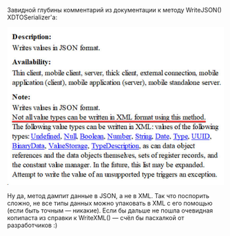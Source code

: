 ﻿Завидной глубины комментарий из документации к методу WriteJSON() XDTOSerializer'а:

![Не только лиь все](write-json.jpg)

Ну да, метод дампит данные в JSON, а не в XML. Так что поспорить сложно, не все типы данных можно упаковать в XML с его помощью (если быть точным — никакие). Если бы дальше не пошла очевидная копипаста из справки к WriteXML() — счёл бы пасхалкой от разработчиков :)